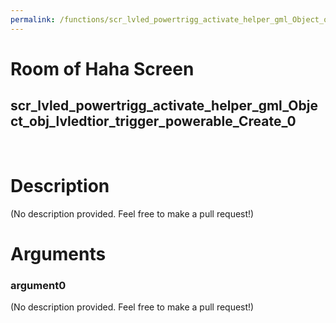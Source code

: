 ```yaml
---
permalink: /functions/scr_lvled_powertrigg_activate_helper_gml_Object_obj_lvledtior_trigger_powerable_Create_0
---
```

# Room of Haha Screen  
## scr_lvled_powertrigg_activate_helper_gml_Object_obj_lvledtior_trigger_powerable_Create_0  
&nbsp;  
# Description  
(No description provided. Feel free to make a pull request!) 
&nbsp;  
# Arguments
### argument0
(No description provided. Feel free to make a pull request!)
&nbsp;  


